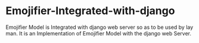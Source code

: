 # Emojifier-Integrated-with-django
Emojifier Model is Integrated with django web server so as to be used by lay man.
It is an Implementation of Emojifier Model with the django web Server.
